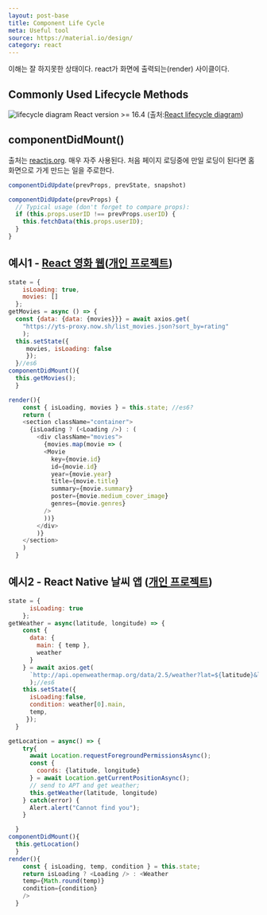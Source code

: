 ```yaml
---
layout: post-base
title: Component Life Cycle
meta: Useful tool
source: https://material.io/design/
category: react
---
```

이해는 잘 하지못한 상태이다. react가 화면에 출력되는(render) 사이클이다.

## Commonly Used Lifecycle Methods 
![lifecycle diagram]({{site.baseurl}}/img/21-08-28-react-1.png)
React version >= 16.4 (출처:[React lifecycle diagram](https://projects.wojtekmaj.pl/react-lifecycle-methods-diagram/))


## componentDidMount()
출처는 [reactjs.org](https://reactjs.org/docs/react-component.html#componentdidupdate). 매우 자주 사용된다. 처음 페이지 로딩중에 만일 로딩이 된다면 홈화면으로 가게 만드는 일을 주로한다. 

```js
componentDidUpdate(prevProps, prevState, snapshot)
```

```js
componentDidUpdate(prevProps) {
  // Typical usage (don't forget to compare props):
  if (this.props.userID !== prevProps.userID) {
    this.fetchData(this.props.userID);
  }
}
```
## 예시1 - [React 영화 웹](https://tomlim2.github.io/movie_2019v/)([개인 프로젝트](https://tomlim2.github.io/til/project/2021/08/25/react-movie.html))
```js
state = {
    isLoading: true,
    movies: []
  };
getMovies = async () => {
  const {data: {data: {movies}}} = await axios.get(
    "https://yts-proxy.now.sh/list_movies.json?sort_by=rating"
    );
  this.setState({
     movies, isLoading: false 
     });
  }//es6
componentDidMount(){
  this.getMovies();
  }

render(){
    const { isLoading, movies } = this.state; //es6?
    return (
    <section className="container">
      {isLoading ? (<Loading />) : (
        <div className="movies">
          {movies.map(movie => (
          <Movie
            key={movie.id}
            id={movie.id} 
            year={movie.year} 
            title={movie.title} 
            summary={movie.summary} 
            poster={movie.medium_cover_image} 
            genres={movie.genres} 
          />
          ))}
        </div>
        )}
    </section>
    )
  }
```
## 예시2 - React Native 날씨 앱 ([개인 프로젝트](https://tomlim2.github.io/til/project/2021/08/30/react-native-weatherApp.html))
```js
state = {
      isLoading: true
    };
getWeather = async(latitude, longitude) => {
    const { 
      data: {
        main: { temp },
        weather
      }  
    } = await axios.get(
      `http://api.openweathermap.org/data/2.5/weather?lat=${latitude}&lon=${longitude}&appid=${API_KEY}&units=metric`
      );//es6
    this.setState({ 
      isLoading:false, 
      condition: weather[0].main,
      temp,
     });
  }

getLocation = async() => {
    try{
      await Location.requestForegroundPermissionsAsync();
      const {
        coords: {latitude, longitude}
      } = await Location.getCurrentPositionAsync();
      // send to APT and get weather;
      this.getWeather(latitude, longitude)
    } catch(error) {
      Alert.alert("Cannot find you");
    }

  }
componentDidMount(){
  this.getLocation()
  }
render(){
    const { isLoading, temp, condition } = this.state;
    return isLoading ? <Loading /> : <Weather 
    temp={Math.round(temp)} 
    condition={condition}
    />
  }
```